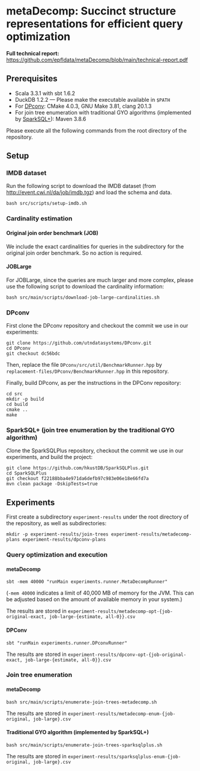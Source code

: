 # metaDecomp: Succinct structure representations for efficient query optimization

**Full technical report:** https://github.com/epfldata/metaDecomp/blob/main/technical-report.pdf

## Prerequisites

* Scala 3.3.1 with sbt 1.6.2
* DuckDB 1.2.2 — Please make the executable available in `$PATH`
* For [DPconv](https://github.com/utndatasystems/DPconv/tree/dc56bdc52c452bf86b3ac5c224b0176148c38757): CMake 4.0.3, GNU Make 3.81, clang 20.1.3
* For join tree enumeration with traditional GYO algorithms (implemented by [SparkSQL+](https://github.com/hkustDB/SparkSQLPlus/tree/f22188bba4e971da6defb97c983e06e18e66fd7a)): Maven 3.8.6

Please execute all the following commands from the root directory of the repository.

## Setup

### IMDB dataset

Run the following script to download the IMDB dataset (from http://event.cwi.nl/da/job/imdb.tgz) and load the schema and data.
```
bash src/scripts/setup-imdb.sh
```

### Cardinality estimation

#### Original join order benchmark (JOB)

We include the exact cardinalities for queries in the subdirectory for the original join order benchmark. So no action is required.

#### JOBLarge

For JOBLarge, since the queries are much larger and more complex, please use the following script to download the cardinality information:
```
bash src/main/scripts/download-job-large-cardinalities.sh
```

### DPconv

First clone the DPconv repository and checkout the commit we use in our experiments:
```
git clone https://github.com/utndatasystems/DPconv.git
cd DPconv
git checkout dc56bdc
```

Then, replace the file `DPconv/src/util/BenchmarkRunner.hpp` by `replacement-files/DPconv/BenchmarkRunner.hpp` in this repository.

Finally, build DPconv, as per the instructions in the DPConv repository:
```
cd src
mkdir -p build
cd build
cmake ..
make
```

### SparkSQL+ (join tree enumeration by the traditional GYO algorithm)

Clone the SparkSQLPlus repository, checkout the commit we use in our experiments, and build the project:
```
git clone https://github.com/hkustDB/SparkSQLPlus.git
cd SparkSQLPlus
git checkout f22188bba4e971da6defb97c983e06e18e66fd7a
mvn clean package -DskipTests=true
```

## Experiments

First create a subdirectory `experiment-results` under the root directory of the repository, as well as subdirectories:
```
mkdir -p experiment-results/join-trees experiment-results/metadecomp-plans experiment-results/dpconv-plans
```

### Query optimization and execution

#### metaDecomp

```
sbt -mem 40000 "runMain experiments.runner.MetaDecompRunner"
```
(`-mem 40000` indicates a limit of 40,000 MB of memory for the JVM. This can be adjusted based on the amount of available memory in your system.)

The results are stored in `experiment-results/metadecomp-opt-{job-original-exact, job-large-{estimate, all-0}}.csv`

#### DPConv

```
sbt "runMain experiments.runner.DPconvRunner"
```

The results are stored in `experiment-results/dpconv-opt-{job-original-exact, job-large-{estimate, all-0}}.csv`

### Join tree enumeration

#### metaDecomp

```
bash src/main/scripts/enumerate-join-trees-metadecomp.sh
```

The results are stored in `experiment-results/metadecomp-enum-{job-original, job-large}.csv`

#### Traditional GYO algorithm (implemented by SparkSQL+)

```
bash src/main/scripts/enumerate-join-trees-sparksqlplus.sh
```

The results are stored in `experiment-results/sparksqlplus-enum-{job-original, job-large}.csv`
